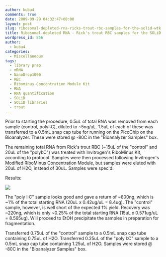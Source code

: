 ```yaml
---
author: kubu4
comments: true
date: 2009-09-29 04:32:47+00:00
layout: post
slug: ribosomal-depleted-rna-ricks-trout-rbc-samples-for-the-solid-wtk
title: Ribosomal-depleted RNA - Rick's trout RBC samples for the SOLiD WTK
wordpress_id: 856
author:
  - kubu4
categories:
  - Miscellaneous
tags:
  - library prep
  - mRNA
  - NanoDrop1000
  - RBC
  - Ribominus Concentration Module Kit
  - RNA
  - RNA quantification
  - SOLiD
  - SOLiD libraries
  - trout
---
```


Prior to starting the procedure, 0.5uL of total RNA was removed from each sample (control, polyI:C), diluted to ~5ng/uL. 1.5uL of each of these was transferred to a 0.5mL snap cap tube for running on the PicoChip on the Bioanalyzer. These were stored @ -80C in the "Bioanalyzer Samples" box.

The remaining total RNA from Rick's trout RBC (~15uL of the "control" and 20uL of the "polyI:C") was treated with Invitrogen's RiboMinus Kit, according to protocol. Samples were then processed following Invitrogen's Modified RiboMinus Concentration Module, but samples were eluted with 20uL of H2O, instead of 30uL. Samples were spec'd.

Results:

![](http://eagle.fish.washington.edu/Arabidopsis/RNA%20Spec%20Readings/20090928%20trout%20RBC%20ribo%20minus%20RNA%20SJW.jpg)

The "poly I:C" sample looks good and gave a return of ~800ng, which is ~1% of the total starting RNA (20uL x 0.42ug/uL = 8.4ug). The "control" sample, however, is well short of the expected 1% yield. Recovery was ~220ng, which is only ~0.25% of the total starting RNA (15uL x 0.571ug/uL = 8.565ug). Will proceed to EtOH precipitate the samples in preparation for fragmentation.

Transferred 0.75uL of the "control" sample to a 0.5mL snap cap tube containing 0.75uL of H2O. Transferred 0.25uL of the "poly I:C" sample to a 0.5mL snap cap tube containing 1.25uL of H2O. Samples were stored @ -80C in the "Bioanalyzer Samples" box.
